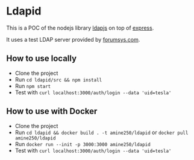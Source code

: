 # Ldapid
This is a POC of the nodejs library [ldapjs](http://ldapjs.org/client.html) on top of [express](https://expressjs.com/).

It uses a test LDAP server provided by [forumsys.com](https://www.forumsys.com/tutorials/integration-how-to/ldap/online-ldap-test-server/).

## How to use locally
* Clone the project
* Run `cd ldapid/src && npm install`
* Run `npm start`
* Test with `curl localhost:3000/auth/login --data 'uid=tesla'` 

## How to use with Docker
* Clone the project
* Run `cd ldapid && docker build . -t amine250/ldapid` or `docker pull amine250/ldapid`
* Run `docker run --init -p 3000:3000 amine250/ldapid`
* Test with `curl localhost:3000/auth/login --data 'uid=tesla'`  
